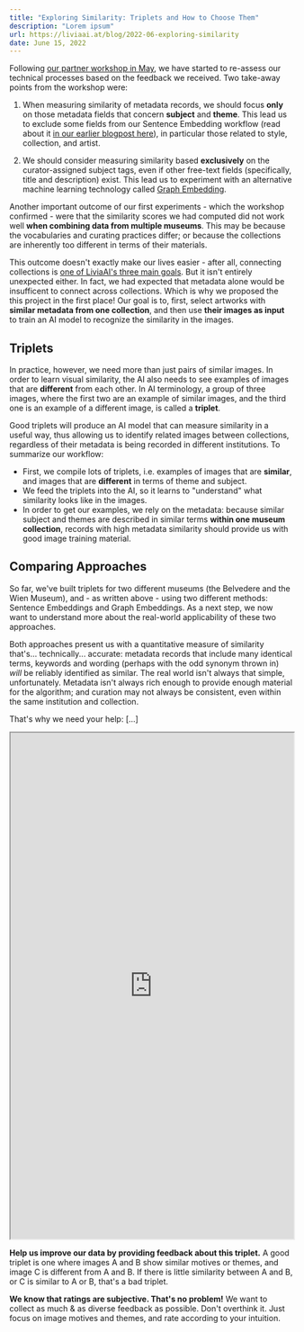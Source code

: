 ```yaml
---
title: "Exploring Similarity: Triplets and How to Choose Them"
description: "Lorem ipsum"
url: https://liviaai.at/blog/2022-06-exploring-similarity
date: June 15, 2022
---
```


Following [our partner workshop in May](/blog/2022-05-community-data), we have started to re-assess our
technical processes based on the feedback we received. Two take-away points from the workshop 
were:

1. When measuring similarity of metadata records, we should focus __only__ on those metadata fields that concern
   __subject__ and __theme__. This lead us to exclude some fields from our Sentence Embedding workflow (read about
   it [in our earlier blogpost here](/blog/2022-04-machines-reading-metadata)), in particular those related to
   style, collection, and artist.

2. We should consider measuring similarity based __exclusively__ on the curator-assigned subject tags, even if 
   other free-text fields (specifically, title and description) exist. This lead us to experiment with an alternative
   machine learning technology called [Graph Embedding](https://towardsdatascience.com/overview-of-deep-learning-on-graph-embeddings-4305c10ad4a4).

Another important outcome of our first experiments - which the workshop confirmed - were that the similarity scores we
had computed did not work well __when combining data from multiple museums__. This may be because the vocabularies and curating practices differ; or because the collections are inherently too different in terms of their materials.

This outcome doesn't exactly make our lives easier - after all, connecting collections is [one of LiviaAI's three main 
goals](/blog/2022-04-hello-world). But it isn't entirely unexpected either. In fact, we had expected that metadata alone
would be insufficent to connect across collections. Which is why we proposed the this project in the first place! Our goal is to, first, select artworks with __similar metadata from one collection__, and then use __their images as input__ to train an AI model to recognize the similarity in the images.

## Triplets

In practice, however, we need more than just pairs of similar images. In order to learn visual similarity, the AI also needs to see examples of images that are __different__ from each other. In AI terminology, a group of three images, where the first two are an example of similar images, and the third one is an example of a different image, is called a __triplet__.

Good triplets will produce an AI model that can measure similarity in a useful way, thus allowing us to identify related images between collections, regardless of their metadata is being recorded in different institutions. To summarize our workflow:

- First, we compile lots of triplets, i.e. examples of images that are __similar__, and images that are __different__ in terms of theme and subject.
- We feed the triplets into the AI, so it learns to "understand" what similarity looks like in the images.
- In order to get our examples, we rely on the metadata: because similar subject and themes are described in similar terms __within one museum collection__, records with high metadata similarity should provide us with good image training
material.

## Comparing Approaches

So far, we've built triplets for two different museums (the Belvedere and the Wien Museum), and - as written above - using two different methods: Sentence Embeddings and Graph Embeddings. As a next step, we now want to understand more about the real-world applicability of these two approaches.

Both approaches present us with a quantitative measure of similarity that's... technically... accurate: metadata records that include many identical terms, keywords and wording (perhaps with the odd synonym thrown in) _will_ be reliably identified as similar. The real world isn't always that simple, unfortunately. Metadata isn't always rich enough to provide enough material for the algorithm; and curation may not always be consistent, even within the same institution and collection.

That's why we need your help: [...]

<iframe 
  src="https://rate-this-triplet.no5.at/ui/"
  style="width:100%; height:900px; margin:0">
</iframe>

__Help us improve our data by providing feedback about this triplet.__ A good triplet is one where images 
A and B show similar motives or themes, and image C is different from A and B. If there is little similarity 
between A and B, or C is similar to A or B, that's a bad triplet.

__We know that ratings are subjective. That's no problem!__ We want to collect as much & as diverse feedback 
as possible. Don't overthink it. Just focus on image motives and themes, and rate according to your intuition.
